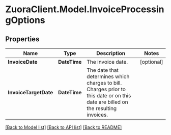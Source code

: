 # ZuoraClient.Model.InvoiceProcessingOptions

## Properties

Name | Type | Description | Notes
------------ | ------------- | ------------- | -------------
**InvoiceDate** | **DateTime** |  The invoice date. | [optional] 
**InvoiceTargetDate** | **DateTime** |  The date that determines which charges to bill. Charges prior to this date or on this date are billed on the resulting invoices.  | 

[[Back to Model list]](../README.md#documentation-for-models) [[Back to API list]](../README.md#documentation-for-api-endpoints) [[Back to README]](../README.md)

